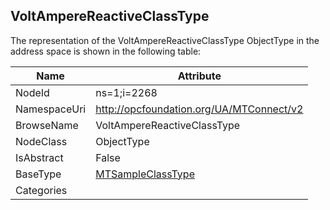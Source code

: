 <!-- objecttype -->
## VoltAmpereReactiveClassType
  
<!-- end of text -->
The representation of the VoltAmpereReactiveClassType ObjectType in the address space is shown in the following table:  

|Name|Attribute|
|---|---|
|NodeId|ns=1;i=2268|
|NamespaceUri|http://opcfoundation.org/UA/MTConnect/v2|
|BrowseName|VoltAmpereReactiveClassType|
|NodeClass|ObjectType|
|IsAbstract|False|
|BaseType|[MTSampleClassType](../../ObjectTypes/MTSampleClassType/readme.md)|
|Categories||

